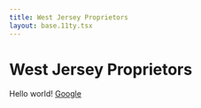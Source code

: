 ```yaml
---
title: West Jersey Proprietors
layout: base.11ty.tsx
---
```


# West Jersey Proprietors

Hello world! [Google](https://google.com)
